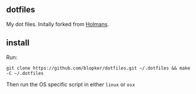 ## dotfiles
My dot files. Initally forked from [Holmans](https://github.com/holman/dotfiles).

## install
Run:
```
git clone https://github.com/blopker/dotfiles.git ~/.dotfiles && make -C ~/.dotfiles
```
Then run the OS specific script in either `linux` or `osx`
